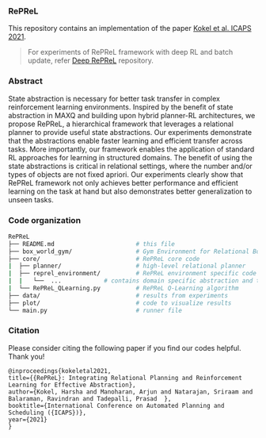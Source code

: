 ### RePReL 

This repository contains an implementation of the paper [Kokel et al. ICAPS 2021](http://starling.utdallas.edu/papers/RePReL/).

> For experiments of RePReL framework with deep RL and batch update, refer [Deep RePReL](https://github.com/starling-lab/DeepRePReL) repository.

### Abstract

State abstraction is necessary for better task transfer in complex reinforcement learning environments. Inspired by the benefit of state abstraction in MAXQ and building upon hybrid planner-RL architectures, we propose RePReL, a hierarchical framework that leverages a relational planner to provide useful state abstractions. Our experiments demonstrate that the abstractions enable faster learning and efficient transfer across tasks. More importantly, our framework enables the application of standard RL approaches for learning in structured domains. The benefit of using the state abstractions is critical in relational settings, where the number and/or types of objects are not fixed apriori. Our experiments clearly show that RePReL framework not only achieves better performance and efficient learning on the task at hand but also demonstrates better generalization to unseen tasks.


### Code organization

```bash
RePReL
├── README.md                       # this file
├── box_world_gym/                  # Gym Environment for Relational Box World domain
├── core/                           # RePReL core code
|  ├── planner/                     # high-level relational planner 
|  ├── reprel_environment/          # RePReL environment specific code
|  |   └──  ...            # contains domain specific abstraction and termination code.
|  └── RePReL_QLearning.py          # RePReL Q-Learning algorithm 
├── data/                           # results from experiments
├── plot/                           # code to visualize results
└── main.py                         # runner file
```

### Citation


Please consider citing the following paper if you find our codes helpful. Thank you!

```
@inproceedings{kokeletal2021,
title={{RePReL}: Integrating Relational Planning and Reinforcement Learning for Effective Abstraction},
author={Kokel, Harsha and Manoharan, Arjun and Natarajan, Sriraam and Balaraman, Ravindran and Tadepalli, Prasad  },
booktitle={International Conference on Automated Planning and Scheduling ({ICAPS})},
year={2021}
}
```



